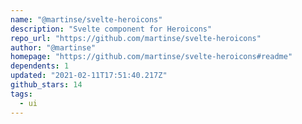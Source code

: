 ```yaml
---
name: "@martinse/svelte-heroicons"
description: "Svelte component for Heroicons"
repo_url: "https://github.com/martinse/svelte-heroicons"
author: "@martinse"
homepage: "https://github.com/martinse/svelte-heroicons#readme"
dependents: 1
updated: "2021-02-11T17:51:40.217Z"
github_stars: 14
tags: 
  - ui
---
```

